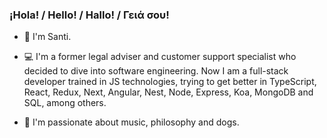 ### ¡Hola! / Hello! / Hallo! / Γειά σου!

- 👋 I'm Santi.

- 💻 I'm a former legal adviser and customer support specialist who decided to dive into software engineering. Now I am a full-stack developer trained in JS technologies, trying to get better in TypeScript, React, Redux, Next, Angular, Nest, Node, Express, Koa, MongoDB and SQL, among others.

- 👀 I'm passionate about music, philosophy and dogs.
